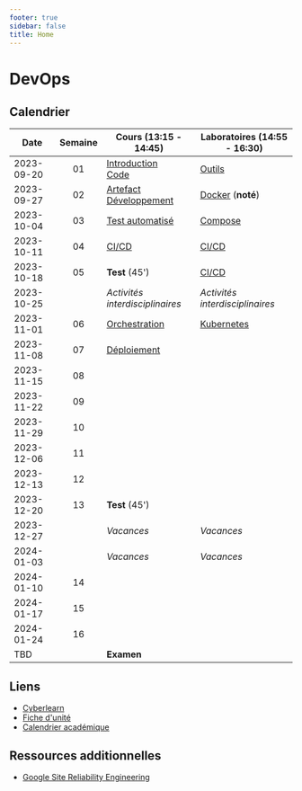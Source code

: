 ```yaml
---
footer: true
sidebar: false
title: Home
---
```


# DevOps

## Calendrier

| Date       | Semaine | Cours (13:15 - 14:45)                                            | Laboratoires (14:55 - 16:30)       |
| ---------- | :-----: | ---------------------------------------------------------------- | ---------------------------------- |
| 2023-09-20 |   01    | [Introduction](./lessons/introduction)<br>[Code](./lessons/code) | [Outils](./labs/tools)             |
| 2023-09-27 |   02    | [Artefact](./lessons/artefact)<br>[Développement](./lessons/dev) | [Docker](./labs/docker) (**noté**) |
| 2023-10-04 |   03    | [Test automatisé](./lessons/test)                                | [Compose](./labs/compose)          |
| 2023-10-11 |   04    | [CI/CD](./lessons/cicd)                                          | [CI/CD](./labs/cicd)               |
| 2023-10-18 |   05    | **Test** (45')                                                   | [CI/CD](./labs/cicd)               |
| 2023-10-25 |         | _Activités interdisciplinaires_                                  | _Activités interdisciplinaires_    |
| 2023-11-01 |   06    | [Orchestration](./lessons/orchestration)                         | [Kubernetes](./labs/kubernetes)    |
| 2023-11-08 |   07    | [Déploiement](./lessons/deploy)                                  |                                    |
| 2023-11-15 |   08    |                                                                  |                                    |
| 2023-11-22 |   09    |                                                                  |                                    |
| 2023-11-29 |   10    |                                                                  |                                    |
| 2023-12-06 |   11    |                                                                  |                                    |
| 2023-12-13 |   12    |                                                                  |                                    |
| 2023-12-20 |   13    | **Test** (45')                                                   |                                    |
| 2023-12-27 |         | _Vacances_                                                       | _Vacances_                         |
| 2024-01-03 |         | _Vacances_                                                       | _Vacances_                         |
| 2024-01-10 |   14    |                                                                  |                                    |
| 2024-01-17 |   15    |                                                                  |                                    |
| 2024-01-24 |   16    |                                                                  |                                    |
| TBD        |         | **Examen**                                                       |                                    |

## Liens

- [Cyberlearn](https://cyberlearn.hes-so.ch/course/view.php?id=9480)
- [Fiche d'unité](https://gaps.heig-vd.ch/public/fiches/uv/uv.php?id=7181&plan=792)
- [Calendrier académique](https://heig-vd.ch/formation/bachelor/calendrier-academique/)

## Ressources additionnelles

- [Google Site Reliability Engineering](https://sre.google/)

<script setup>
import { onMounted, nextTick } from 'vue'

const date = new Date()
const day = date.getDay()
const currentDate = new Date(date.setDate(date.getDate() - day + (day === 0 ? -4 : 3)))
const dateText = currentDate.toISOString().split('T')[0]
const weekend = day === 0 || day === 6

onMounted(() => {
    Array.from(document.querySelectorAll("td"))
        .filter(a => a.textContent === dateText)
        .forEach(element => {
            const parent = element.parentElement
            parent.classList.add("current", weekend ? "weekend" : "week")
            nextTick(() => parent.scrollIntoView({ behavior: 'smooth' }))
        })
})
</script>

